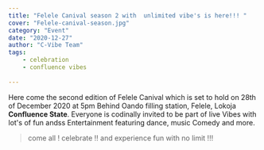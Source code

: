```yaml
---
title: "Felele Canival season 2 with  unlimited vibe's is here!!! "
cover: "Felele-canival-season.jpg"
category: "Event"
date: "2020-12-27"
author: "C-Vibe Team"
tags:
    - celebration
    - confluence vibes
    
---
```


Here come the second edition of Felele Canival which is set to hold on 28th of December 2020 at 5pm Behind Oando filling station, Felele, Lokoja **Confluence State**.
Everyone is codinally invited to be part of live Vibes with lot's of fun andss Entertainment featuring dance, music Comedy and more.

<blockquote>come all ! celebrate !!    and experience fun with no limit !!! </blockquote>
